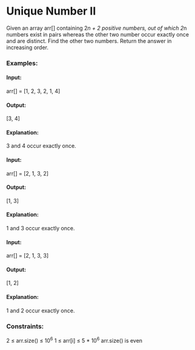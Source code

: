 # Unique Number II
Given an array arr[] containing 2*n + 2 positive numbers, out of which 2*n numbers exist in pairs whereas the other two number occur exactly once and are distinct. Find the other two numbers. Return the answer in increasing order.

### Examples:
#### Input:
arr[] = [1, 2, 3, 2, 1, 4]
#### Output:
[3, 4] 
#### Explanation: 
3 and 4 occur exactly once.

#### Input: 
arr[] = [2, 1, 3, 2]
#### Output:
[1, 3]
#### Explanation:
1 and 3 occur exactly once.

#### Input: 
arr[] = [2, 1, 3, 3]
#### Output:
[1, 2]
#### Explanation:
1 and 2 occur exactly once.

### Constraints:
2 ≤ arr.size() ≤ $`10^6`$ 
1 ≤ arr[i] ≤ 5 * $`10^6`$
arr.size() is even

